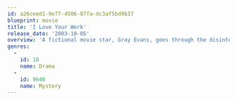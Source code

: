```yaml
---
id: a26ceed1-9e77-4506-87fa-dc3af5bd9b37
blueprint: movie
title: 'I Love Your Work'
release_date: '2003-10-05'
overview: 'A fictional movie star, Gray Evans, goes through the disintegration of his marriage, his gradual mental breakdown, and his increasing obsession with a young film student who reminds Gray of his own life before becoming famous. A dark psychological drama, I Love Your Work explores the pressures of fame and the difference between getting what you want and wanting what you get.'
genres:
  -
    id: 18
    name: Drama
  -
    id: 9648
    name: Mystery
---
```

